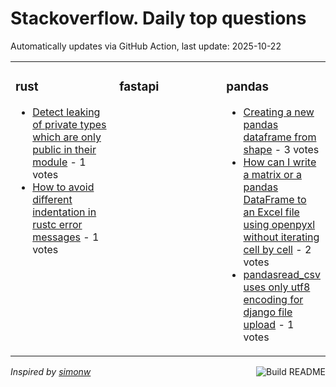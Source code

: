 # Stackoverflow. Daily top questions 

Automatically updates via GitHub Action, last update: <!-- date starts -->2025-10-22<!-- date ends -->


<table><tr><td valign="top" width="33%">

### rust
<!-- rust starts -->
* [Detect leaking of private types which are only public in their module](https://stackoverflow.com/questions/79796941/detect-leaking-of-private-types-which-are-only-public-in-their-module) - 1 votes
* [How to avoid different indentation in rustc error messages](https://stackoverflow.com/questions/79795598/how-to-avoid-different-indentation-in-rustc-error-messages) - 1 votes
<!-- rust ends -->
</td><td valign="top" width="34%">


### fastapi
<!-- fastapi starts -->

<!-- fastapi ends -->
</td><td valign="top" width="34%">


### pandas
<!-- pandas starts -->
* [Creating a new pandas dataframe from shape](https://stackoverflow.com/questions/79796094/creating-a-new-pandas-dataframe-from-shape) - 3 votes
* [How can I write a matrix or a pandas DataFrame to an Excel file using openpyxl without iterating cell by cell](https://stackoverflow.com/questions/79795953/how-can-i-write-a-matrix-or-a-pandas-dataframe-to-an-excel-file-using-openpyxl) - 2 votes
* [pandasread_csv uses only utf8 encoding for django file upload](https://stackoverflow.com/questions/79795928/pandas-read-csv-uses-only-utf-8-encoding-for-django-file-upload) - 1 votes
<!-- pandas ends -->
</td></tr></table>

<a href="https://github.com/hp0404/hp0404/actions"><img src="https://github.com/hp0404/hp0404/workflows/Build%20README/badge.svg" align="right" alt="Build README"></a> <p>*Inspired by  [simonw](https://github.com/simonw/simonw)*</p>
